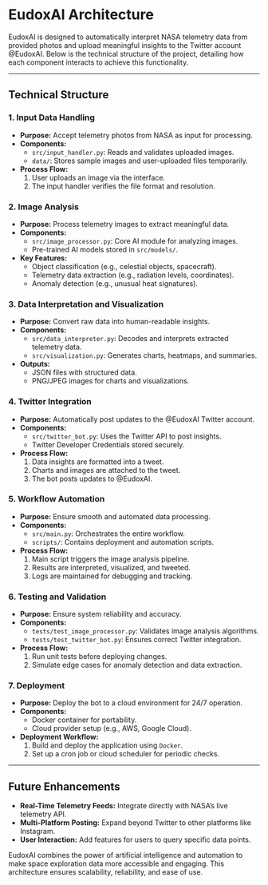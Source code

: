 # EudoxAI Architecture

EudoxAI is designed to automatically interpret NASA telemetry data from provided photos and upload meaningful insights to the Twitter account @EudoxAI. Below is the technical structure of the project, detailing how each component interacts to achieve this functionality.

---

## Technical Structure

### **1. Input Data Handling**
- **Purpose:** Accept telemetry photos from NASA as input for processing.
- **Components:**
  - `src/input_handler.py`: Reads and validates uploaded images.
  - `data/`: Stores sample images and user-uploaded files temporarily.
- **Process Flow:**
  1. User uploads an image via the interface.
  2. The input handler verifies the file format and resolution.

### **2. Image Analysis**
- **Purpose:** Process telemetry images to extract meaningful data.
- **Components:**
  - `src/image_processor.py`: Core AI module for analyzing images.
  - Pre-trained AI models stored in `src/models/`.
- **Key Features:**
  - Object classification (e.g., celestial objects, spacecraft).
  - Telemetry data extraction (e.g., radiation levels, coordinates).
  - Anomaly detection (e.g., unusual heat signatures).

### **3. Data Interpretation and Visualization**
- **Purpose:** Convert raw data into human-readable insights.
- **Components:**
  - `src/data_interpreter.py`: Decodes and interprets extracted telemetry data.
  - `src/visualization.py`: Generates charts, heatmaps, and summaries.
- **Outputs:**
  - JSON files with structured data.
  - PNG/JPEG images for charts and visualizations.

### **4. Twitter Integration**
- **Purpose:** Automatically post updates to the @EudoxAI Twitter account.
- **Components:**
  - `src/twitter_bot.py`: Uses the Twitter API to post insights.
  - Twitter Developer Credentials stored securely.
- **Process Flow:**
  1. Data insights are formatted into a tweet.
  2. Charts and images are attached to the tweet.
  3. The bot posts updates to @EudoxAI.

### **5. Workflow Automation**
- **Purpose:** Ensure smooth and automated data processing.
- **Components:**
  - `src/main.py`: Orchestrates the entire workflow.
  - `scripts/`: Contains deployment and automation scripts.
- **Process Flow:**
  1. Main script triggers the image analysis pipeline.
  2. Results are interpreted, visualized, and tweeted.
  3. Logs are maintained for debugging and tracking.

### **6. Testing and Validation**
- **Purpose:** Ensure system reliability and accuracy.
- **Components:**
  - `tests/test_image_processor.py`: Validates image analysis algorithms.
  - `tests/test_twitter_bot.py`: Ensures correct Twitter integration.
- **Process Flow:**
  1. Run unit tests before deploying changes.
  2. Simulate edge cases for anomaly detection and data extraction.

### **7. Deployment**
- **Purpose:** Deploy the bot to a cloud environment for 24/7 operation.
- **Components:**
  - Docker container for portability.
  - Cloud provider setup (e.g., AWS, Google Cloud).
- **Deployment Workflow:**
  1. Build and deploy the application using `Docker`.
  2. Set up a cron job or cloud scheduler for periodic checks.

---

## Future Enhancements
- **Real-Time Telemetry Feeds:** Integrate directly with NASA’s live telemetry API.
- **Multi-Platform Posting:** Expand beyond Twitter to other platforms like Instagram.
- **User Interaction:** Add features for users to query specific data points.

EudoxAI combines the power of artificial intelligence and automation to make space exploration data more accessible and engaging. This architecture ensures scalability, reliability, and ease of use.
